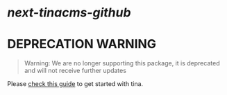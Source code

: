 # _next-tinacms-github_

# DEPRECATION WARNING

> Warning: We are no longer supporting this package, it is deprecated and will not receive further updates

Please [check this guide](https://tina.io/docs/setup-overview/) to get started with tina.
